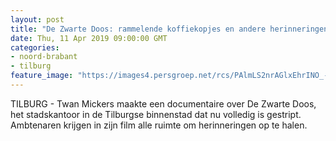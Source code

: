 ```yaml
---
layout: post
title: "De Zwarte Doos: rammelende koffiekopjes en andere herinneringen. Film over stadskantoor Tilburg"
date: Thu, 11 Apr 2019 09:00:00 GMT
categories: 
- noord-brabant 
- tilburg 
feature_image: "https://images4.persgroep.net/rcs/PAlmLS2nrAGlxEhrINO_-vLt6Ok/diocontent/145224920/_fitwidth/400/?appId=21791a8992982cd8da851550a453bd7f&quality=0.7"
---
```


TILBURG - Twan Mickers maakte een documentaire over De Zwarte Doos, het stadskantoor in de Tilburgse binnenstad dat nu volledig is gestript. Ambtenaren krijgen in zijn film alle ruimte om herinneringen op te halen.
